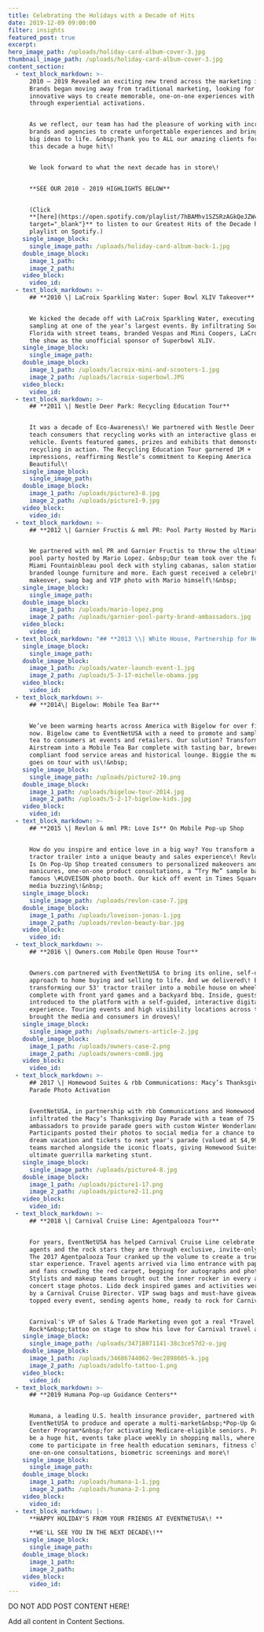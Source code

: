 ```yaml
---
title: Celebrating the Holidays with a Decade of Hits
date: 2019-12-09 09:00:00
filter: insights
featured_post: true
excerpt:
hero_image_path: /uploads/holiday-card-album-cover-3.jpg
thumbnail_image_path: /uploads/holiday-card-album-cover-3.jpg
content_section:
  - text_block_markdown: >-
      2010 – 2019 Revealed an exciting new trend across the marketing industry.
      Brands began moving away from traditional marketing, looking for
      innovative ways to create memorable, one-on-one experiences with consumers
      through experiential activations.


      As we reflect, our team has had the pleasure of working with incredible
      brands and agencies to create unforgettable experiences and bring their
      big ideas to life. &nbsp;Thank you to ALL our amazing clients for making
      this decade a huge hit\!


      We look forward to what the next decade has in store\!


      **SEE OUR 2010 - 2019 HIGHLIGHTS BELOW**


      (Click
      **[here](https://open.spotify.com/playlist/7hBAMhv1SZSRzAGkQeJZWc){:
      target="_blank"}** to listen to our Greatest Hits of the Decade holiday
      playlist on Spotify.)
    single_image_block:
      single_image_path: /uploads/holiday-card-album-back-1.jpg
    double_image_block:
      image_1_path:
      image_2_path:
    video_block:
      video_id:
  - text_block_markdown: >-
      ## **2010 \| LaCroix Sparkling Water: Super Bowl XLIV Takeover**


      We kicked the decade off with LaCroix Sparkling Water, executing guerrilla
      sampling at one of the year’s largest events. By infiltrating South
      Florida with street teams, branded Vespas and Mini Coopers, LaCroix stole
      the show as the unofficial sponsor of Superbowl XLIV.
    single_image_block:
      single_image_path:
    double_image_block:
      image_1_path: /uploads/lacroix-mini-and-scooters-1.jpg
      image_2_path: /uploads/lacroix-superbowl.JPG
    video_block:
      video_id:
  - text_block_markdown: >-
      ## **2011 \| Nestle Deer Park: Recycling Education Tour**


      It was a decade of Eco-Awareness\! We partnered with Nestle Deer Park to
      teach consumers that recycling works with an interactive glass enclosed
      vehicle. Events featured games, prizes and exhibits that demonstrated
      recycling in action. The Recycling Education Tour garnered 1M +
      impressions, reaffirming Nestle’s commitment to Keeping America
      Beautiful\!
    single_image_block:
      single_image_path:
    double_image_block:
      image_1_path: /uploads/picture3-8.jpg
      image_2_path: /uploads/picture1-9.jpg
    video_block:
      video_id:
  - text_block_markdown: >-
      ## **2012 \| Garnier Fructis & mml PR: Pool Party Hosted by Mario Lopez**


      We partnered with mml PR and Garnier Fructis to throw the ultimate VIP
      pool party hosted by Mario Lopez. &nbsp;Our team took over the famous
      Miami Fountainbleau pool deck with styling cabanas, salon stations,
      branded lounge furniture and more. Each guest received a celebrity hair
      makeover, swag bag and VIP photo with Mario himself\!&nbsp;
    single_image_block:
      single_image_path:
    double_image_block:
      image_1_path: /uploads/mario-lopez.png
      image_2_path: /uploads/garnier-pool-party-brand-ambassadors.jpg
    video_block:
      video_id:
  - text_block_markdown: "## **2013 \\| White House, Partnership for Healthier America & Y&R NY: Drink Up Campaign**\n\nThe White House, through Partnership for a Healthier America and Young & Rubicam, enlisted the help of EventNetUSA to design and produce First Lady Michelle Obama’s national Drink Up Campaign launch. We conceptualized a water-themed carnival and managed day of set-up and operations, including press requirements for Michelle Obama and Eva Longoria. What's most impressive - we did it all within a 3-week time frame\\! P.S. We have government security clearance. \U0001F60E"
    single_image_block:
      single_image_path:
    double_image_block:
      image_1_path: /uploads/water-launch-event-1.jpg
      image_2_path: /uploads/5-3-17-michelle-obama.jpg
    video_block:
      video_id:
  - text_block_markdown: >-
      ## **2014\| Bigelow: Mobile Tea Bar**


      We’ve been warming hearts across America with Bigelow for over five years
      now. Bigelow came to EventNetUSA with a need to promote and sample it's
      tea to consumers at events and retailers. Our solution? Transform a 1977
      Airstream into a Mobile Tea Bar complete with tasting bar, brewers,
      compliant food service areas and historical lounge. Biggie the mascot even
      goes on tour with us\!&nbsp;
    single_image_block:
      single_image_path: /uploads/picture2-10.png
    double_image_block:
      image_1_path: /uploads/bigelow-tour-2014.jpg
      image_2_path: /uploads/5-2-17-bigelow-kids.jpg
    video_block:
      video_id:
  - text_block_markdown: >-
      ## **2015 \| Revlon & mml PR: Love Is** On Mobile Pop-up Shop


      How do you inspire and entice love in a big way? You transform a 53’
      tractor trailer into a unique beauty and sales experience\! Revlon’s Love
      Is On Pop-Up Shop treated consumers to personalized makeovers and
      manicures, one-on-one product consultations, a “Try Me” sample bar and the
      famous \#LOVEISON photo booth. Our kick off event in Times Square had the
      media buzzing\!&nbsp;
    single_image_block:
      single_image_path: /uploads/revlon-case-7.jpg
    double_image_block:
      image_1_path: /uploads/loveison-jonas-1.jpg
      image_2_path: /uploads/revlon-beauty-bar.jpg
    video_block:
      video_id:
  - text_block_markdown: >-
      ## **2016 \| Owners.com Mobile Open House Tour**


      Owners.com partnered with EventNetUSA to bring its online, self-directed
      approach to home buying and selling to life. And we delivered\! By
      transforming our 53' tractor trailer into a mobile house on wheels
      complete with front yard games and a backyard bbq. Inside, guests were
      introduced to the platform with a self-guided, interactive digital
      experience. Touring events and high visibility locations across the US
      brought the media and consumers in droves\!
    single_image_block:
      single_image_path: /uploads/owners-article-2.jpg
    double_image_block:
      image_1_path: /uploads/owners-case-2.png
      image_2_path: /uploads/owners-com8.jpg
    video_block:
      video_id:
  - text_block_markdown: >-
      ## 2017 \| Homewood Suites & rbb Communications: Macy’s Thanksgiving Day
      Parade Photo Activation


      EventNetUSA, in partnership with rbb Communications and Homewood Suites,
      infiltrated the Macy’s Thanksgiving Day Parade with a team of 75 brand
      ambassadors to provide parade goers with custom Winter Wonderland photos\!
      Participants posted their photos to social media for a chance to win a
      dream vacation and tickets to next year's parade (valued at $4,999\!). Our
      teams marched alongside the iconic floats, giving Homewood Suites the
      ultimate guerrilla marketing stunt.
    single_image_block:
      single_image_path: /uploads/picture4-8.jpg
    double_image_block:
      image_1_path: /uploads/picture1-17.png
      image_2_path: /uploads/picture2-11.png
    video_block:
      video_id:
  - text_block_markdown: >-
      ## **2018 \| Carnival Cruise Line: Agentpalooza Tour**


      For years, EventNetUSA has helped Carnival Cruise Line celebrate travel
      agents and the rock stars they are through exclusive, invite-only events.
      The 2017 Agentpalooza Tour cranked up the volume to create a true rock
      star experience. Travel agents arrived via limo entrance with paparazzi
      and fans crowding the red carpet, begging for autographs and photos.
      Stylists and makeup teams brought out the inner rocker in every agent for
      concert stage photos. Lido deck inspired games and activities were hosted
      by a Carnival Cruise Director. VIP swag bags and must-have giveaways
      topped every event, sending agents home, ready to rock for Carnival\!


      Carnival's VP of Sales & Trade Marketing even got a real *Travel Agents
      Rock*&nbsp;tattoo on stage to show his love for Carnival travel agents\!
    single_image_block:
      single_image_path: /uploads/34718071141-38c3ce57d2-o.jpg
    double_image_block:
      image_1_path: /uploads/34686744062-9ec2898605-k.jpg
      image_2_path: /uploads/adolfo-tattoo-1.png
    video_block:
      video_id:
  - text_block_markdown: >-
      ## **2019 Humana Pop-up Guidance Centers**


      Humana, a leading U.S. health insurance provider, partnered with
      EventNetUSA to produce and operate a multi-market&nbsp;*Pop-Up Guidance
      Center Program*&nbsp;for activating Medicare-eligible seniors. Proving to
      be a huge hit, events take place weekly in shopping malls, where seniors
      come to participate in free health education seminars, fitness classes,
      one-on-one consultations, biometric screenings and more\!
    single_image_block:
      single_image_path:
    double_image_block:
      image_1_path: /uploads/humana-1-1.jpg
      image_2_path: /uploads/humana-2-1.png
    video_block:
      video_id:
  - text_block_markdown: |-
      **HAPPY HOLIDAY'S FROM YOUR FRIENDS AT EVENTNETUSA\! **

      **WE'LL SEE YOU IN THE NEXT DECADE\!**
    single_image_block:
      single_image_path:
    double_image_block:
      image_1_path:
      image_2_path:
    video_block:
      video_id:
---
```


DO NOT ADD POST CONTENT HERE\!

Add all content in Content Sections.